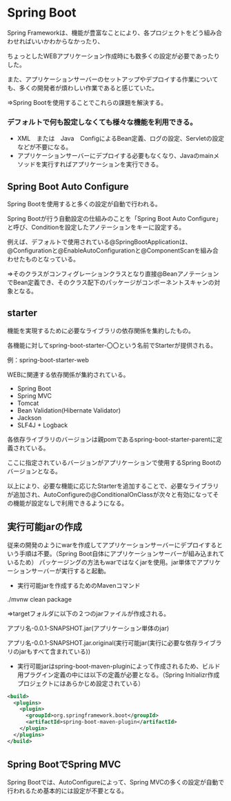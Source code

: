 # Spring Boot
Spring Frameworkは、機能が豊富なことにより、各プロジェクトをどう組み合わせればいいかわからなかったり、

ちょっとしたWEBアプリケーション作成時にも数多くの設定が必要であったりした。

また、アプリケーションサーバーのセットアップやデプロイする作業についても、多くの開発者が煩わしい作業であると感じていた。

⇒Spring Bootを使用することでこれらの課題を解決する。

### デフォルトで何も設定しなくても様々な機能を利用できる。
* XML　または　Java　ConfigによるBean定義、ログの設定、Servletの設定などが不要になる。
* アプリケーションサーバーにデプロイする必要もなくなり、Javaのmainメソッドを実行すればアプリケーションを実行できる。

## Spring Boot Auto Configure
Spring Bootを使用すると多くの設定が自動で行われる。

Spring Bootが行う自動設定の仕組みのことを「Spring Boot Auto Configure」と呼び、Conditionを設定したアノテーションをキーに設定する。

例えば、デフォルトで使用されている@SpringBootApplicationは、@Configurationと@EnableAutoConfigurationと@ComponentScanを組み合わせたものとなっている。

⇒そのクラスがコンフィグレーションクラスとなり直接@BeanアノテーションでBean定義でき、そのクラス配下のパッケージがコンポーネントスキャンの対象となる。

## starter
機能を実現するために必要なライブラリの依存関係を集約したもの。

各機能に対してspring-boot-starter-〇〇という名前でStarterが提供される。

例：spring-boot-starter-web

WEBに関連する依存関係が集約されている。
* Spring Boot
* Spring MVC
* Tomcat
* Bean Validation(Hibernate Validator)
* Jackson
* SLF4J + Logback

各依存ライブラリのバージョンは親pomであるspring-boot-starter-parentに定義されている。

ここに指定されているバージョンがアプリケーションで使用するSpring Bootのバージョンとなる。

以上により、必要な機能に応じたStarterを追加することで、必要なライブラリが追加され、AutoConfigureの@ConditionalOnClassが次々と有効になってその機能が設定なしで利用できるようになる。

## 実行可能jarの作成
従来の開発のようにwarを作成してアプリケーションサーバーにデプロイするという手順は不要。（Spring Boot自体にアプリケーションサーバーが組み込まれているため）
パッケージングの方法もwarではなくjarを使用。jar単体でアプリケーションサーバーが実行すると起動。

* 実行可能jarを作成するためのMavenコマンド

./mvnw clean package

⇒targetフォルダに以下の２つのjarファイルが作成される。

アプリ名-0.0.1-SNAPSHOT.jar(アプリケーション単体のjar)

アプリ名-0.0.1-SNAPSHOT.jar.original(実行可能jar(実行に必要な依存ライブラリのjarもすべて含まれている))

* 実行可能jarはspring-boot-maven-pluginによって作成されるため、ビルド用プラグイン定義の中には以下の定義が必要となる。（Spring Initializr作成プロジェクトにはあらかじめ設定されている）
~~~ xml
<build>
  <plugins>
    <plugin>
      <groupId>org.springframework.boot</groupId>
      <artifactId>spring-boot-maven-plugin</artifactId>
    </plugin>
  </plugins>
</build>
~~~

## Spring BootでSpring MVC
Spring Bootでは、AutoConfigureによって、Spring MVCの多くの設定が自動で行われるため基本的には設定が不要となる。


